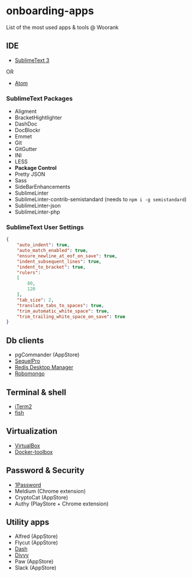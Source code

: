 # onboarding-apps
List of the most used apps &amp; tools @ Woorank


## IDE

- [SublimeText 3](http://www.sublimetext.com)

OR

- [Atom](https://atom.io/)

### SublimeText Packages

- Aligment
- BracketHightlighter
- DashDoc
- DocBlockr
- Emmet
- Git
- GitGutter
- INI
- LESS
- **Package Control**
- Pretty JSON
- Sass
- SideBarEnhancements
- SublimeLinter
- SublimeLinter-contrib-semistandard (needs to `npm i -g semistandard`)
- SublimeLinter-json
- SublimeLinter-php

### SublimeText User Settings

```json
{
	"auto_indent": true,
	"auto_match_enabled": true,
	"ensure_newline_at_eof_on_save": true,
	"indent_subsequent_lines": true,
	"indent_to_bracket": true,
	"rulers":
	[
		80,
		120
	],
	"tab_size": 2,
	"translate_tabs_to_spaces": true,
	"trim_automatic_white_space": true,
	"trim_trailing_white_space_on_save": true
}
```

## Db clients

- pgCommander (AppStore)
- [SequelPro](http://www.sequelpro.com/)
- [Redis Desktop Manager](http://redisdesktop.com/)
- [Robomongo](http://robomongo.org/)

## Terminal & shell

- [iTerm2](https://www.iterm2.com/)
- [fish](http://fishshell.com/)

## Virtualization

- [VirtualBox](https://www.virtualbox.org/wiki/Downloads)
- [Docker-toolbox](https://www.docker.com/docker-toolbox)


## Password & Security

- [1Password](https://agilebits.com/onepassword)
- Meldium (Chrome extension)
- CryptoCat (AppStore)
- Authy (PlayStore + Chrome extension)

## Utility apps

- Alfred (AppStore)
- Flycut (AppStore)
- [Dash](https://kapeli.com/dash)
- [Divvy](http://mizage.com/divvy)
- Paw (AppStore)
- Slack (AppStore)

